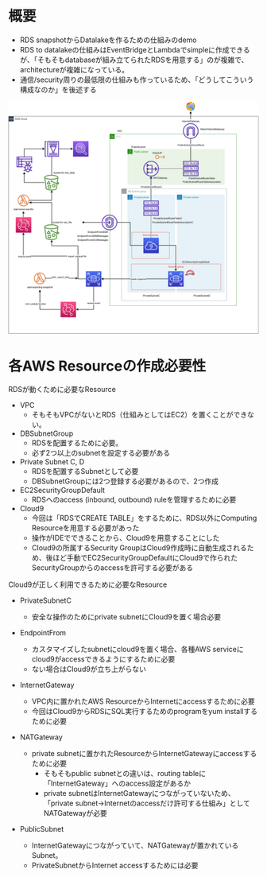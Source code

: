 

# 概要
- RDS snapshotからDatalakeを作るための仕組みのdemo
- RDS to datalakeの仕組みはEventBridgeとLambdaでsimpleに作成できるが、「そもそもdatabaseが組み立てられたRDSを用意する」のが複雑で、architectureが複雑になっている。
- 通信/security周りの最低限の仕組みも作っているため、「どうしてこういう構成なのか」を後述する

![aws architecture](./docs/aws-architecture.svg)

# 各AWS Resourceの作成必要性
RDSが動くために必要なResource
- VPC
  - そもそもVPCがないとRDS（仕組みとしてはEC2）を置くことができない。
- DBSubnetGroup
  - RDSを配置するために必要。
  - 必ず2つ以上のsubnetを設定する必要がある
- Private Subnet C, D
  - RDSを配置するSubnetとして必要
  - DBSubnetGroupには2つ登録する必要があるので、2つ作成
- EC2SecurityGroupDefault
  - RDSへのaccess (inbound, outbound)  ruleを管理するために必要
- Cloud9
  - 今回は「RDSでCREATE TABLE」をするために、RDS以外にComputing Resourceを用意する必要があった
  - 操作がIDEでできることから、Cloud9を用意することにした
  - Cloud9の所属するSecurity GroupはCloud9作成時に自動生成されるため、後ほど手動でEC2SecurityGroupDefaultにCloud9で作られたSecurityGroupからのaccessを許可する必要がある


Cloud9が正しく利用できるために必要なResource
- PrivateSubnetC
  - 安全な操作のためにprivate subnetにCloud9を置く場合必要
- EndpointFrom
  - カスタマイズしたsubnetにcloud9を置く場合、各種AWS serviceにcloud9がaccessできるようにするために必要
  - ない場合はCloud9が立ち上がらない

- InternetGateway
  - VPC内に置かれたAWS ResourceからInternetにaccessするために必要
  - 今回はCloud9からRDSにSQL実行するためのprogramをyum installするために必要
- NATGateway
  - private subnetに置かれたResourceからInternetGatewayにaccessするために必要
    - そもそもpublic subnetとの違いは、routing tableに「InternetGateway」へのaccess設定があるか
    - private subnetはInternetGatewayにつながっていないため、「private subnet→Internetのaccessだけ許可する仕組み」としてNATGatewayが必要
- PublicSubnet
  - InternetGatewayにつながっていて、NATGatewayが置かれているSubnet。
  - PrivateSubnetからInternet accessするためには必要


